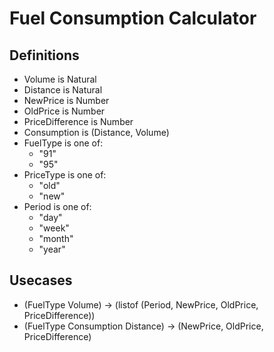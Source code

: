 # Fuel Consumption Calculator

## Definitions
- Volume is Natural
- Distance is Natural
- NewPrice is Number
- OldPrice is Number
- PriceDifference is Number
- Consumption is (Distance, Volume)
- FuelType is one of:
  * "91"
  * "95"
- PriceType is one of:
  * "old"
  * "new"
- Period is one of:
  * "day"
  * "week"
  * "month"
  * "year"

## Usecases
- (FuelType Volume)               -> (listof (Period, NewPrice, OldPrice, PriceDifference))
- (FuelType Consumption Distance) -> (NewPrice, OldPrice, PriceDifference)
